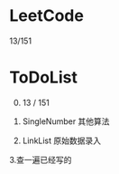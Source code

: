 LeetCode 
====================
13/151


ToDoList
====================
0. 13 / 151

1. SingleNumber 其他算法

2. LinkList 原始数据录入

3.查一遍已经写的